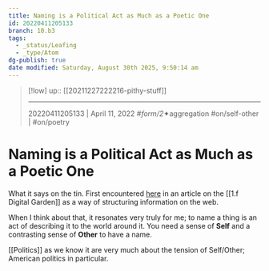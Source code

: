 ```yaml
---
title: Naming is a Political Act as Much as a Poetic One
id: 20220411205133
branch: 10.b3
tags:
  - _status/Leafing
  - _type/Atom
dg-publish: true
date modified: Saturday, August 30th 2025, 9:50:14 am
---
```


> [!low]
> up:: [[20211227222216-pithy-stuff]]
>
> ---
> 20220411205133 | April 11, 2022
> #_form/2_✦aggregation
> #on/self-other | #on/poetry

# Naming is a Political Act as Much as a Poetic One

What it says on the tin. First encountered [here](https://maggieappleton.com/garden-history) in an article on the [[1.f Digital Garden]] as a way of structuring information on the web.

When I think about that, it resonates very truly for me; to name a thing is an act of describing it to the world around it. You need a sense of **Self** and a contrasting sense of **Other** to have a name.

[[Politics]] as we know it are very much about the tension of Self/Other; American politics in particular.
